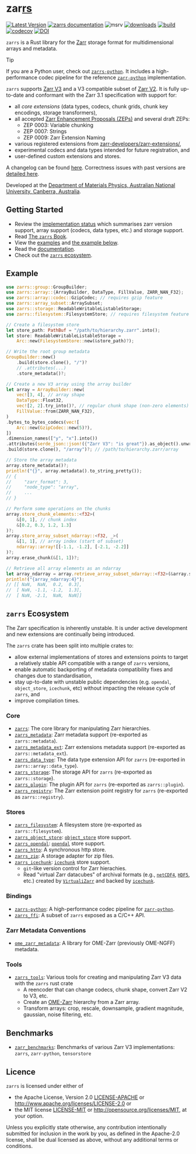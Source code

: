 # zar<ins>rs</ins>

[![Latest Version](https://img.shields.io/crates/v/zarrs.svg)](https://crates.io/crates/zarrs)
[![zarrs documentation](https://docs.rs/zarrs/badge.svg)][documentation]
![msrv](https://img.shields.io/crates/msrv/zarrs)
[![downloads](https://img.shields.io/crates/d/zarrs)](https://crates.io/crates/zarrs)
[![build](https://github.com/zarrs/zarrs/actions/workflows/ci.yml/badge.svg)](https://github.com/zarrs/zarrs/actions/workflows/ci.yml)
[![codecov](https://codecov.io/gh/zarrs/zarrs/graph/badge.svg?component=zarrs)](https://codecov.io/gh/zarrs/zarrs)
[![DOI](https://zenodo.org/badge/695021547.svg)](https://zenodo.org/badge/latestdoi/695021547)

`zarrs` is a Rust library for the [Zarr] storage format for multidimensional arrays and metadata.

> [!TIP]
> If you are a Python user, check out [`zarrs-python`].
> It includes a high-performance codec pipeline for the reference [`zarr-python`] implementation.

`zarrs` supports [Zarr V3] and a V3 compatible subset of [Zarr V2].
It is fully up-to-date and conformant with the Zarr 3.1 specification with support for:
- all *core extensions* (data types, codecs, chunk grids, chunk key encodings, storage transformers),
- all accepted [Zarr Enhancement Proposals (ZEPs)](https://zarr.dev/zeps/) and several draft ZEPs:
  - ZEP 0003: Variable chunking
  - ZEP 0007: Strings
  - ZEP 0009: Zarr Extension Naming
- various registered extensions from [zarr-developers/zarr-extensions/](https://github.com/zarr-developers/zarr-extensions/),
- experimental codecs and data types intended for future registration, and
- user-defined custom extensions and stores.

A changelog can be found [here][CHANGELOG].
Correctness issues with past versions are [detailed here][correctness_issues].

Developed at the [Department of Materials Physics, Australian National University, Canberra, Australia].

## Getting Started
- Review the [implementation status] which summarises zarr version support, array support (codecs, data types, etc.) and storage support.
- Read [The `zarrs` Book].
- View the [examples] and [the example below](#example).
- Read the [documentation].
- Check out the [`zarrs` ecosystem](#zarrs-ecosystem).

## Example
```rust
use zarrs::group::GroupBuilder;
use zarrs::array::{ArrayBuilder, DataType, FillValue, ZARR_NAN_F32};
use zarrs::array::codec::GzipCodec; // requires gzip feature
use zarrs::array_subset::ArraySubset;
use zarrs::storage::ReadableWritableListableStorage;
use zarrs::filesystem::FilesystemStore; // requires filesystem feature

// Create a filesystem store
let store_path: PathBuf = "/path/to/hierarchy.zarr".into();
let store: ReadableWritableListableStorage =
    Arc::new(FilesystemStore::new(&store_path)?);

// Write the root group metadata
GroupBuilder::new()
    .build(store.clone(), "/")?
    // .attributes(...)
    .store_metadata()?;

// Create a new V3 array using the array builder
let array = ArrayBuilder::new(
    vec![3, 4], // array shape
    DataType::Float32,
    vec![2, 2].try_into()?, // regular chunk shape (non-zero elements)
    FillValue::from(ZARR_NAN_F32),
)
.bytes_to_bytes_codecs(vec![
    Arc::new(GzipCodec::new(5)?),
])
.dimension_names(["y", "x"].into())
.attributes(serde_json::json!({"Zarr V3": "is great"}).as_object().unwrap().clone())
.build(store.clone(), "/array")?; // /path/to/hierarchy.zarr/array

// Store the array metadata
array.store_metadata()?;
println!("{}", array.metadata().to_string_pretty());
// {
//     "zarr_format": 3,
//     "node_type": "array",
//     ...
// }

// Perform some operations on the chunks
array.store_chunk_elements::<f32>(
    &[0, 1], // chunk index
    &[0.2, 0.3, 1.2, 1.3]
)?;
array.store_array_subset_ndarray::<f32, _>(
    &[1, 1], // array index (start of subset)
    ndarray::array![[-1.1, -1.2], [-2.1, -2.2]]
)?;
array.erase_chunk(&[1, 1])?;

// Retrieve all array elements as an ndarray
let array_ndarray = array.retrieve_array_subset_ndarray::<f32>(&array.subset_all())?;
println!("{array_ndarray:4}");
// [[ NaN,  NaN,  0.2,  0.3],
//  [ NaN, -1.1, -1.2,  1.3],
//  [ NaN, -2.1,  NaN,  NaN]]
```

## `zarrs` Ecosystem

The Zarr specification is inherently unstable.
It is under active development and new extensions are continually being introduced.

The `zarrs` crate has been split into multiple crates to:
- allow external implementations of stores and extensions points to target a relatively stable API compatible with a range of `zarrs` versions,
- enable automatic backporting of metadata compatibility fixes and changes due to standardisation,
- stay up-to-date with unstable public dependencies (e.g. `opendal`, `object_store`, `icechunk`, etc) without impacting the release cycle of `zarrs`, and
- improve compilation times.

### Core
- [`zarrs`]: The core library for manipulating Zarr hierarchies.
- [`zarrs_metadata`]: Zarr metadata support (re-exported as `zarrs::metadata`).
- [`zarrs_metadata_ext`]: Zarr extensions metadata support (re-exported as `zarrs::metadata_ext`).
- [`zarrs_data_type`]: The data type extension API for `zarrs` (re-exported in `zarrs::array::data_type`).
- [`zarrs_storage`]: The storage API for `zarrs` (re-exported as `zarrs::storage`).
- [`zarrs_plugin`]: The plugin API for `zarrs` (re-exported as `zarrs::plugin`).
- [`zarrs_registry`]: The Zarr extension point registry for `zarrs` (re-exported as `zarrs::registry`).

### Stores
- [`zarrs_filesystem`]: A filesystem store (re-exported as `zarrs::filesystem`).
- [`zarrs_object_store`]: [`object_store`] store support.
- [`zarrs_opendal`]: [`opendal`] store support.
- [`zarrs_http`]: A synchronous http store.
- [`zarrs_zip`]: A storage adapter for zip files.
- [`zarrs_icechunk`]: [`icechunk`] store support.
  - `git`-like version control for Zarr hierachies.
  - Read "virtual Zarr datacubes" of archival formats (e.g., [`netCDF4`](https://www.unidata.ucar.edu/software/netcdf/), [`HDF5`](https://www.hdfgroup.org/solutions/hdf5/), etc.) created by [`VirtualiZarr`](https://github.com/zarr-developers/VirtualiZarr) and backed by [`icechunk`].

### Bindings
- [`zarrs-python`]: A high-performance codec pipeline for [`zarr-python`].
- [`zarrs_ffi`]: A subset of `zarrs` exposed as a C/C++ API.

### Zarr Metadata Conventions
- [`ome_zarr_metadata`]: A library for OME-Zarr (previously OME-NGFF) metadata.

### Tools
- [`zarrs_tools`]: Various tools for creating and manipulating Zarr V3 data with the `zarrs` rust crate
  - A reencoder that can change codecs, chunk shape, convert Zarr V2 to V3, etc.
  - Create an [OME-Zarr] hierarchy from a Zarr array.
  - Transform arrays: crop, rescale, downsample, gradient magnitude, gaussian, noise filtering, etc.

## Benchmarks
- [`zarr_benchmarks`]: Benchmarks of various Zarr V3 implementations: `zarrs`, `zarr-python`, `tensorstore`

## Licence
`zarrs` is licensed under either of
 - the Apache License, Version 2.0 [LICENSE-APACHE](./LICENCE-APACHE) or <http://www.apache.org/licenses/LICENSE-2.0> or
 - the MIT license [LICENSE-MIT](./LICENCE-MIT) or <http://opensource.org/licenses/MIT>, at your option.

Unless you explicitly state otherwise, any contribution intentionally submitted for inclusion in the work by you, as defined in the Apache-2.0 license, shall be dual licensed as above, without any additional terms or conditions.

[CHANGELOG]: https://github.com/zarrs/zarrs/blob/main/CHANGELOG.md
[correctness_issues]: https://github.com/zarrs/zarrs/blob/main/doc/correctness_issues.md
[implementation status]: https://docs.rs/zarrs/latest/zarrs/#implementation-status
[examples]: https://github.com/zarrs/zarrs/tree/main/zarrs/examples
[documentation]: https://docs.rs/zarrs/latest/zarrs/
[The `zarrs` Book]: https://book.zarrs.dev

[`zarrs`]: https://github.com/zarrs/zarrs/tree/main/zarrs
[`zarrs_data_type`]: https://github.com/zarrs/zarrs/tree/main/zarrs_data_type
[`zarrs_metadata`]: https://github.com/zarrs/zarrs/tree/main/zarrs_metadata
[`zarrs_metadata_ext`]: https://github.com/zarrs/zarrs/tree/main/zarrs_metadata_ext
[`zarrs_plugin`]: https://github.com/zarrs/zarrs/tree/main/zarrs_plugin
[`zarrs_registry`]: https://github.com/zarrs/zarrs/tree/main/zarrs_registry
[`zarrs_storage`]: https://github.com/zarrs/zarrs/tree/main/zarrs_storage
[`zarrs_filesystem`]: https://github.com/zarrs/zarrs/tree/main/zarrs_filesystem
[`zarrs_http`]: https://github.com/zarrs/zarrs/tree/main/zarrs_http
[`zarrs_object_store`]: https://github.com/zarrs/zarrs/tree/main/zarrs_object_store
[`zarrs_opendal`]: https://github.com/zarrs/zarrs/tree/main/zarrs_opendal
[`zarrs_zip`]: https://github.com/zarrs/zarrs/tree/main/zarrs_zip
[`zarrs_icechunk`]: https://github.com/zarrs/zarrs_icechunk
[`zarrs_ffi`]: https://github.com/zarrs/zarrs_ffi
[`zarrs-python`]: https://github.com/zarrs/zarrs-python
[`zarr-python`]: https://github.com/zarr-developers/zarr-python
[`zarrs_tools`]: https://github.com/zarrs/zarrs_tools
[`zarr_benchmarks`]: https://github.com/zarrs/zarr_benchmarks
[`ome_zarr_metadata`]: https://github.com/zarrs/rust_ome_zarr_metadata
[`object_store`]: https://github.com/apache/arrow-rs/tree/main/object_store
[`opendal`]: https://github.com/apache/OpenDAL
[`icechunk`]: https://github.com/earth-mover/icechunk

[Zarr]: https://zarr.dev
[Zarr V3]: https://zarr-specs.readthedocs.io/en/latest/v3/core/index.html
[Zarr V2]: https://zarr-specs.readthedocs.io/en/latest/v2/v2.0.html
[OME-Zarr]: https://ngff.openmicroscopy.org/latest/

[Department of Materials Physics, Australian National University, Canberra, Australia]: https://physics.anu.edu.au/research/mp/
